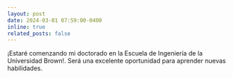 ```yaml
---
layout: post
date: 2024-03-01 07:59:00-0400
inline: true
related_posts: false
---
```


¡Estaré comenzando mi doctorado en la Escuela de Ingeniería de la Universidad Brown!. Será una excelente oportunidad para aprender nuevas habilidades.
